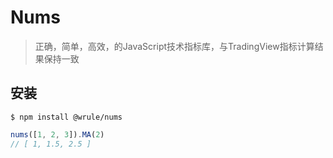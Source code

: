 # Nums

> 正确，简单，高效，的JavaScript技术指标库，与TradingView指标计算结果保持一致

## 安装

```
$ npm install @wrule/nums
```

```js
nums([1, 2, 3]).MA(2)
// [ 1, 1.5, 2.5 ]
```
